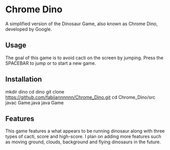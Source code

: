 # Chrome Dino
A simplified version of the Dinosaur Game, also known as 
Chrome Dino, developed by Google.

## Usage
The goal of this game is to avoid cacti on the screen by jumping. 
Press the SPACEBAR to jump or to start a new game.

## Installation
mkdir dino
cd dino
git clone https://github.com/fabijannnnnn/Chrome_Dino.git
cd Chrome_Dino/src 
javac Game.java
java Game

## Features
This game features a what appears to be running dinosaur along with three types of cacti, score and high-score. 
I plan on adding more features such as moving ground, clouds, background and flying dinosaurs in the future. 

